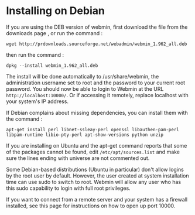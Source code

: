 Installing on Debian
===
If you are using the DEB version of webmin, first download the file from the downloads page , or run the command :
```
wget http://prdownloads.sourceforge.net/webadmin/webmin_1.962_all.deb
```
then run the command :
```
dpkg --install webmin_1.962_all.deb
```
The install will be done automatically to /usr/share/webmin, the administration username set to root and the password to your current root password. You should now be able to login to Webmin at the URL `http://localhost:10000/`. Or if accessing it remotely, replace localhost with your system's IP address.

If Debian complains about missing dependencies, you can install them with the command :
```
apt-get install perl libnet-ssleay-perl openssl libauthen-pam-perl libpam-runtime libio-pty-perl apt-show-versions python unzip
```
If you are installing on Ubuntu and the apt-get command reports that some of the packages cannot be found, edit `/etc/apt/sources.list` and make sure the lines ending with universe are not commented out.

Some Debian-based distributions (Ubuntu in particular) don't allow logins by the root user by default. However, the user created at system installation time can use sudo to switch to root. Webmin will allow any user who has this sudo capability to login with full root privileges.

If you want to connect from a remote server and your system has a firewall installed, see this page for instructions on how to open up port 10000.